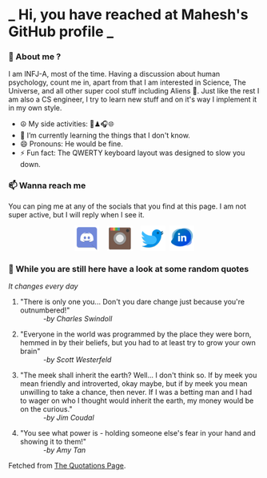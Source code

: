 # **_ Hi, you have reached at Mahesh's GitHub profile _**
### 🌸 About me ?
I am INFJ-A, most of the time. Having a discussion about human psychology, count me in, apart from that I am interested in Science, The Universe, and all other super cool stuff including Aliens 🤫. Just like the rest I am also a CS engineer, I try to learn new stuff and on it's way I implement it in my own style. 
- ☮ My side activities: 🎨♟🎧🌐
- 🌱 I’m currently learning the things that I don't know.
- 😄 Pronouns: He would be fine.
- ⚡ Fun fact: The QWERTY keyboard layout was designed to slow you down.

### 📫 Wanna reach me
You can ping me at any of the socials that you find at this page. I am not super active, but I will reply when I see it.
<p align="center">
<a href="https://discordapp.com/users/733328856957714472"><img src="./Assets/Papirus-Team-Papirus-Apps-Discord.svg" height="50px" width="50px" ></a>&nbsp; &nbsp;  
<a href ="https://instagram.com/obl1v_on"><img src="./Assets/Papirus-Team-Papirus-Apps-Instagram.svg" height="50px" width="50px" ></a>&nbsp;  &nbsp; 
<a href ="https://twitter.com/MaheshN2000"><img src="./Assets/Papirus-Team-Papirus-Apps-Twitter.svg" height ="50px" width="50px" ></a>&nbsp;
<a href ="https://linkedin.com/in/mahesh2000"><img src="./Assets/in.png" height ="50px" width="50px" ></a>

</p>



### 🔰 While you are still here have a look at some random quotes
*It changes every day*

<!-- BLOG-POST-LIST:START -->
 1.  "There is only one you... Don't you dare change just because you're outnumbered!" <br> &emsp;&emsp;&emsp; <i>-by Charles Swindoll</i> 

 2.  "Everyone in the world was programmed by the place they were born, hemmed in by their beliefs, but you had to at least try to grow your own brain" <br> &emsp;&emsp;&emsp; <i>-by Scott Westerfeld</i> 

 3.  "The meek shall inherit the earth? Well... I don't think so. If by meek you mean friendly and introverted, okay maybe, but if by meek you mean unwilling to take a chance, then never. If I was a betting man and I had to wager on who I thought would inherit the earth, my money would be on the curious." <br> &emsp;&emsp;&emsp; <i>-by Jim Coudal</i> 

 4.  "You see what power is - holding someone else's fear in your hand and showing it to them!" <br> &emsp;&emsp;&emsp; <i>-by Amy Tan</i> 
<!-- BLOG-POST-LIST:END -->
Fetched from <a href="http://www.quotationspage.com/data/mqotd.rss"> The Quotations Page</a>.
<!-- The above quotes are fetched from " http://www.quotationspage.com/data/mqotd.rss " and the github action used was gautamkrishnar/blog-post-workflow@master -->
